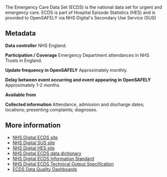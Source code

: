 The Emergency Care Data Set (ECDS) is the national data set for urgent and emergency care. 
ECDS is part of Hospital Episode Statistics (HES) and is provided to OpenSAFELY via NHS Digital's Secondary Use Service (SUS)

## Metadata

**Data controller** NHS England.

**Participation / Coverage** Emergency Department attendances in NHS Trusts in England.

**Update frequency in OpenSAFELY** Approximately monthly.

**Delay between event occurring and event appearing in OpenSAFELY** Approximately 1-2 months.

**Available from** 

**Collected information** Attendance, admission and discharge dates; locations; presenting complaints; diagnoses.

## More information

* [NHS Digital ECDS site](https://digital.nhs.uk/data-and-information/data-collections-and-data-sets/data-sets/emergency-care-data-set-ecds)
* [NHS Digital SUS site](https://digital.nhs.uk/services/secondary-uses-service-sus/secondary-uses-services-sus-guidance)
* [NHS Digital HES site](https://digital.nhs.uk/data-and-information/data-tools-and-services/data-services/hospital-episode-statistics)
* [NHS Digital ECDS data dictionary](https://datadictionary.nhs.uk/data_sets/cds_v6-2/cds_v6-2-1_type_011_-_emergency_care_cds.html)
* [NHS Digital ECDS Information Standard](https://digital.nhs.uk/data-and-information/information-standards/information-standards-and-data-collections-including-extractions/publications-and-notifications/standards-and-collections/dcb0092-2062-commissioning-data-sets-emergency-care-data-set )
* [NHS Digital ECDS Technical Output Specification](https://digital.nhs.uk/data-and-information/data-collections-and-data-sets/data-sets/emergency-care-data-set-ecds/ecds-latest-update)
* [ECDS Data Quality Dashboards](https://digital.nhs.uk/data-and-information/data-tools-and-services/data-services/emergency-care-data-set-ecds-data-quality )


